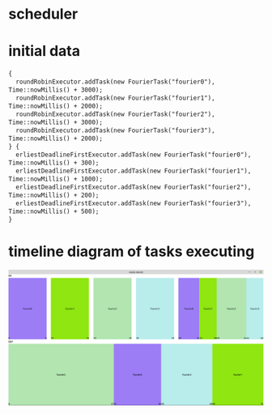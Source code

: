 # scheduler

# initial data
```
{
  roundRobinExecutor.addTask(new FourierTask("fourier0"), Time::nowMillis() + 3000);
  roundRobinExecutor.addTask(new FourierTask("fourier1"), Time::nowMillis() + 2000);
  roundRobinExecutor.addTask(new FourierTask("fourier2"), Time::nowMillis() + 3000);
  roundRobinExecutor.addTask(new FourierTask("fourier3"), Time::nowMillis() + 2000);
} {
  erliestDeadlineFirstExecutor.addTask(new FourierTask("fourier0"), Time::nowMillis() + 300);
  erliestDeadlineFirstExecutor.addTask(new FourierTask("fourier1"), Time::nowMillis() + 1000);
  erliestDeadlineFirstExecutor.addTask(new FourierTask("fourier2"), Time::nowMillis() + 200);
  erliestDeadlineFirstExecutor.addTask(new FourierTask("fourier3"), Time::nowMillis() + 500);
}
```
# timeline diagram of tasks executing
![alt text](https://github.com/burbokop/scheduler/blob/master/result_diagram.png)
